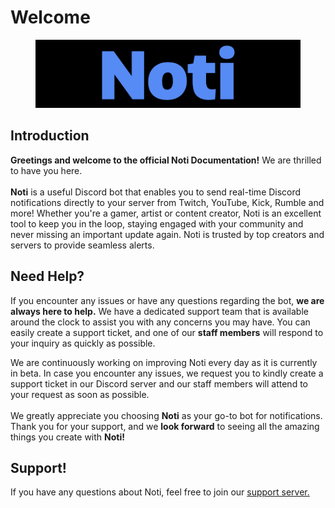 # Welcome

<figure><img src=".gitbook/assets/favicon.png" alt=""><figcaption></figcaption></figure>

## Introduction

**Greetings and welcome to the official Noti Documentation!** We are thrilled to have you here.\
\
**Noti** is a useful Discord bot that enables you to send real-time Discord notifications directly to your server from Twitch, YouTube, Kick, Rumble and more! Whether you're a gamer, artist or content creator, Noti is an excellent tool to keep you in the loop, staying engaged with your community and never missing an important update again. Noti is trusted by top creators and servers to provide seamless alerts.


## Need Help?

If you encounter any issues or have any questions regarding the bot, **we are always here to help.** We have a dedicated support team that is available around the clock to assist you with any concerns you may have. You can easily create a support ticket, and one of our **staff members** will respond to your inquiry as quickly as possible.

We are continuously working on improving Noti every day as it is currently in beta. In case you encounter any issues, we request you to kindly create a support ticket in our Discord server and our staff members will attend to your request as soon as possible.\
\
We greatly appreciate you choosing **Noti** as your go-to bot for notifications. Thank you for your support, and we **look forward** to seeing all the amazing things you create with **Noti!**

## Support!

If you have any questions about Noti, feel free to join our [support server. ](https://discord.com/invite/xq6F6ZkUte)
